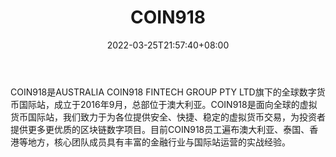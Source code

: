 ﻿---
weight: 
title: "COIN918"
description: "COIN918是AUSTRALIA COIN918 FINTECH GROUP PTY LTD旗下的全球数字货币国际站，成立于2016年9月，总部位于澳大利亚。"
date: 2022-03-25T21:57:40+08:00
lastmod: 2022-03-25T16:45:40+08:00
draft: false
authors: ["Metabd"]
featuredImage: "coin918.webp"
link: ""
tags: ["交易所","COIN918"]
categories: ["navigation"]
navigation: ["交易所"]
lightgallery: true
toc: true
pinned: false
recommend: false
recommend1: false
---
COIN918是AUSTRALIA COIN918 FINTECH GROUP PTY LTD旗下的全球数字货币国际站，成立于2016年9月，总部位于澳大利亚。COIN918是面向全球的虚拟货币国际站，我们致力于为各位提供安全、快捷、稳定的虚拟货币交易，为投资者提供更多更优质的区块链数字项目。目前COIN918员工遍布澳大利亚、泰国、香港等地方，核心团队成员具有丰富的金融行业与国际站运营的实战经验。
